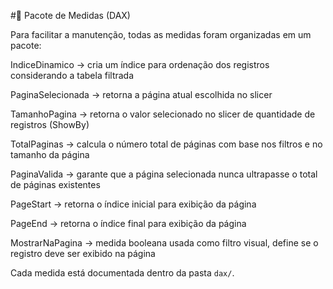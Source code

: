 #📘 Pacote de Medidas (DAX)

Para facilitar a manutenção, todas as medidas foram organizadas em um pacote:

IndiceDinamico → cria um índice para ordenação dos registros considerando a tabela filtrada

PaginaSelecionada → retorna a página atual escolhida no slicer

TamanhoPagina → retorna o valor selecionado no slicer de quantidade de registros (ShowBy)

TotalPaginas → calcula o número total de páginas com base nos filtros e no tamanho da página

PaginaValida → garante que a página selecionada nunca ultrapasse o total de páginas existentes

PageStart → retorna o índice inicial para exibição da página

PageEnd → retorna o índice final para exibição da página

MostrarNaPagina → medida booleana usada como filtro visual, define se o registro deve ser exibido na página

Cada medida está documentada dentro da pasta `dax/`.

